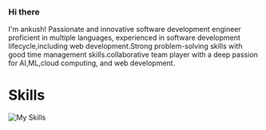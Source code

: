 ### Hi there 

I'm ankush!
Passionate and innovative software development engineer proficient in multiple languages, experienced in software development lifecycle,including web development.Strong problem-solving skills with good time management skills.collaborative team player with a deep passion for AI,ML,cloud computing, and web development.

# Skills
![My Skills](https://skillicons.dev/icons?i=py,java,git,github,angular,react,bootstrap)
